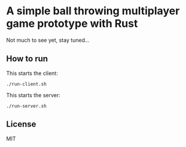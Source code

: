 # A simple ball throwing multiplayer game prototype with Rust

Not much to see yet, stay tuned...

## How to run

This starts the client:

```
./run-client.sh
```

This starts the server:

```
./run-server.sh
```

## License

MIT